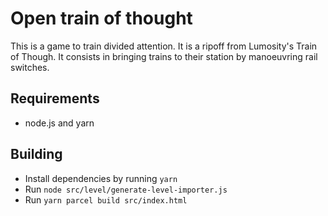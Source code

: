 # Open train of thought

This is a game to train divided attention. It is a ripoff from Lumosity's Train of Though. It consists in bringing trains to their station by manoeuvring rail switches.

## Requirements

- node.js and yarn

## Building

- Install dependencies by running `yarn`
- Run `node src/level/generate-level-importer.js`
- Run `yarn parcel build src/index.html`
